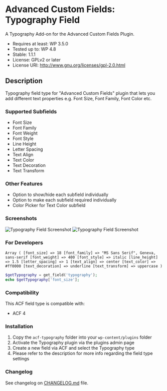# Advanced Custom Fields: Typography Field

A Typography Add-on for the Advanced Custom Fields Plugin.

  - Requires at least: WP 3.5.0
  - Tested up to: WP 4.8
  - Stable: 1.1.1
  - License: GPLv2 or later
  - License URI: http://www.gnu.org/licenses/gpl-2.0.html

## Description
Typography field type for "Advanced Custom Fields" plugin that lets you add different text properties e.g. Font Size, Font Family, Font Color etc.
### Supported Subfields
* Font Size
* Font Family
* Font Weight
* Font Style
* Line Height
* Letter Spacing
* Text Align
* Text Color
* Text Decoration
* Text Transform

### Other Features
* Option to show/hide each subfield individually
* Option to make each subfield required individually
* Color Picker for Text Color subfield

### Screenshots
![Typography Field Screenshot](https://raw.githubusercontent.com/mujahidi/typography/master/screenshot-1.png "Typography Sample Field Settings")
![Typography Field Screenshot](https://raw.githubusercontent.com/mujahidi/typography/master/screenshot-2.png "Typography Sample Field Content Editing")

### For Developers
`
Array
(
    [font_size] => 18
    [font_family] => "MS Sans Serif", Geneva, sans-serif
    [font_weight] => 400
    [font_style] => italic
    [line_height] => 1.5
    [letter_spacing] => 1
    [text_align] => center
    [text_color] => #ff0000
    [text_decoration] => underline
	[text_transform] => uppercase
)
`
```php
$getTypography = get_field('typography');
echo $getTypography['font_size'];
```
### Compatibility

This ACF field type is compatible with:
* ACF 4

### Installation

1. Copy the `acf-typography` folder into your `wp-content/plugins` folder
2. Activate the Typography plugin via the plugins admin page
3. Create a new field via ACF and select the Typography type
4. Please refer to the description for more info regarding the field type settings

### Changelog
See changelog on [CHANGELOG.md](CHANGELOG.md) file.